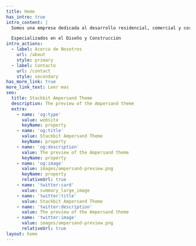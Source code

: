 ```yaml
---
title: Home
has_intro: true
intro_content: |
  Somos una empresa dedicada al desarrollo residencial, comercial y corporativo.

  Especializados en el Diseño y Construcción
intro_actions:
  - label: Acerca de Nosotros
    url: /about
    style: primary
  - label: Contacto
    url: /contact
    style: secondary
has_more_link: true
more_link_text: Leer mas
seo:
  title: Stackbit Ampersand Theme
  description: The preview of the Ampersand theme
  extra:
    - name: 'og:type'
      value: website
      keyName: property
    - name: 'og:title'
      value: Stackbit Ampersand Theme
      keyName: property
    - name: 'og:description'
      value: The preview of the Ampersand theme
      keyName: property
    - name: 'og:image'
      value: images/ampersand-preview.png
      keyName: property
      relativeUrl: true
    - name: 'twitter:card'
      value: summary_large_image
    - name: 'twitter:title'
      value: Stackbit Ampersand Theme
    - name: 'twitter:description'
      value: The preview of the Ampersand theme
    - name: 'twitter:image'
      value: images/ampersand-preview.png
      relativeUrl: true
layout: home
---
```

